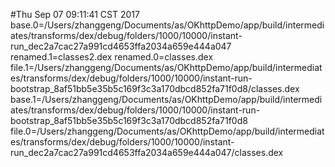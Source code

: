 #Thu Sep 07 09:11:41 CST 2017
base.0=/Users/zhanggeng/Documents/as/OKhttpDemo/app/build/intermediates/transforms/dex/debug/folders/1000/10000/instant-run_dec2a7cac27a991cd4653ffa2034a659e444a047
renamed.1=classes2.dex
renamed.0=classes.dex
file.1=/Users/zhanggeng/Documents/as/OKhttpDemo/app/build/intermediates/transforms/dex/debug/folders/1000/10000/instant-run-bootstrap_8af51bb5e35b5c169f3c3a170dbcd852fa71f0d8/classes.dex
base.1=/Users/zhanggeng/Documents/as/OKhttpDemo/app/build/intermediates/transforms/dex/debug/folders/1000/10000/instant-run-bootstrap_8af51bb5e35b5c169f3c3a170dbcd852fa71f0d8
file.0=/Users/zhanggeng/Documents/as/OKhttpDemo/app/build/intermediates/transforms/dex/debug/folders/1000/10000/instant-run_dec2a7cac27a991cd4653ffa2034a659e444a047/classes.dex
